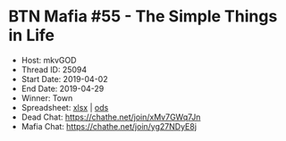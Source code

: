 # BTN Mafia #55 - The Simple Things in Life

* Host: mkvGOD
* Thread ID: 25094
* Start Date: 2019-04-02
* End Date: 2019-04-29
* Winner: Town
* Spreadsheet: [xlsx](../../../../raw/main/btn/55/spreadsheet.xlsx) | [ods](../../../../raw/main/btn/55/spreadsheet.ods)
* Dead Chat: https://chathe.net/join/xMv7GWq7Jn
* Mafia Chat: https://chathe.net/join/yg27NDyE8j
